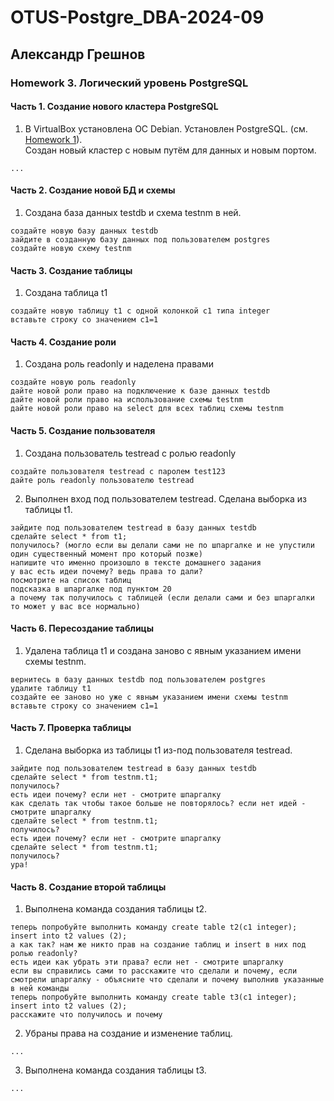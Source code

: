 # OTUS-Postgre_DBA-2024-09
## Александр Грешнов

### Homework 3. Логический уровень PostgreSQL

#### Часть 1. Создание нового кластера PostgreSQL
1. В VirtualBox установлена ОС Debian. Установлен PostgreSQL. (см. [Homework 1](/Homework/HW-1.md)).\
Создан новый кластер с новым путём для данных и новым портом.
```
...
```

#### Часть 2. Создание новой БД и схемы
1. Создана база данных testdb и схема testnm в ней.
```
создайте новую базу данных testdb
зайдите в созданную базу данных под пользователем postgres
создайте новую схему testnm
```

#### Часть 3. Создание таблицы
1. Создана таблица t1
```
создайте новую таблицу t1 с одной колонкой c1 типа integer
вставьте строку со значением c1=1
```


#### Часть 4. Создание роли
1. Создана роль readonly и наделена правами
```
создайте новую роль readonly
дайте новой роли право на подключение к базе данных testdb
дайте новой роли право на использование схемы testnm
дайте новой роли право на select для всех таблиц схемы testnm
```


#### Часть 5. Создание пользователя
1. Создана пользователь testread с ролью readonly
```
создайте пользователя testread с паролем test123
дайте роль readonly пользователю testread

```

2. Выполнен вход под пользователем testread. Сделана выборка из таблицы t1.
```
зайдите под пользователем testread в базу данных testdb
сделайте select * from t1;
получилось? (могло если вы делали сами не по шпаргалке и не упустили один существенный момент про который позже)
напишите что именно произошло в тексте домашнего задания
у вас есть идеи почему? ведь права то дали?
посмотрите на список таблиц
подсказка в шпаргалке под пунктом 20
а почему так получилось с таблицей (если делали сами и без шпаргалки то может у вас все нормально)
```



#### Часть 6. Пересоздание таблицы
1. Удалена таблица t1 и создана заново с явным указанием имени схемы testnm.
```
вернитесь в базу данных testdb под пользователем postgres
удалите таблицу t1
создайте ее заново но уже с явным указанием имени схемы testnm
вставьте строку со значением c1=1
```



#### Часть 7. Проверка таблицы
1. Сделана выборка из таблицы t1 из-под пользователя testread.
```
зайдите под пользователем testread в базу данных testdb
сделайте select * from testnm.t1;
получилось?
есть идеи почему? если нет - смотрите шпаргалку
как сделать так чтобы такое больше не повторялось? если нет идей - смотрите шпаргалку
сделайте select * from testnm.t1;
получилось?
есть идеи почему? если нет - смотрите шпаргалку
сделайте select * from testnm.t1;
получилось?
ура!
```

#### Часть 8. Создание второй таблицы
1. Выполнена команда создания таблицы t2.
```
теперь попробуйте выполнить команду create table t2(c1 integer); insert into t2 values (2);
а как так? нам же никто прав на создание таблиц и insert в них под ролью readonly?
есть идеи как убрать эти права? если нет - смотрите шпаргалку
если вы справились сами то расскажите что сделали и почему, если смотрели шпаргалку - объясните что сделали и почему выполнив указанные в ней команды
теперь попробуйте выполнить команду create table t3(c1 integer); insert into t2 values (2);
расскажите что получилось и почему
```
2. Убраны права на создание и изменение таблиц.
```
...
```
3. Выполнена команда создания таблицы t3.
```
...
```
